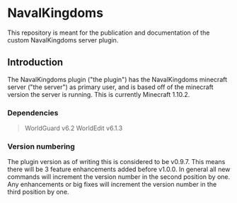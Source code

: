 # NavalKingdoms
This repository is meant for the publication and documentation of the custom NavalKingdoms server plugin.

## Introduction
The NavalKingdoms plugin ("the plugin") has the NavalKingdoms minecraft server ("the server") as primary user, and is based off 
of the minecraft version the server is running. This is currently Minecraft 1.10.2.

### Dependencies
> WorldGuard v6.2
> WorldEdit v6.1.3

### Version numbering
The plugin version as of writing this is considered to be v0.9.7.
This means there will be 3 feature enhancements added before v1.0.0.
In general all new commands will increment the version number in the second position by one.
Any enhancements or big fixes will increment the version number in the third position by one.
